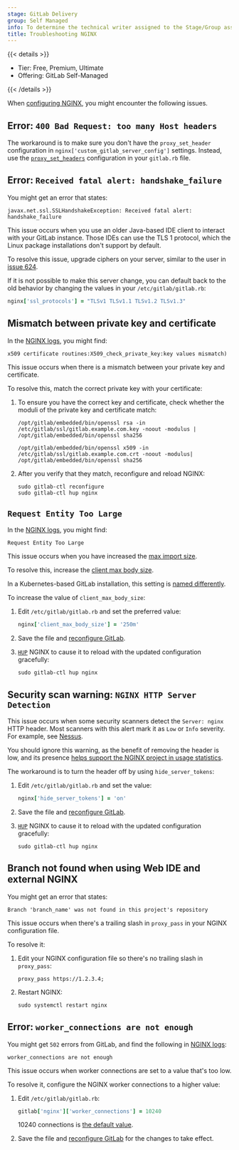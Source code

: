 ```yaml
---
stage: GitLab Delivery
group: Self Managed
info: To determine the technical writer assigned to the Stage/Group associated with this page, see https://handbook.gitlab.com/handbook/product/ux/technical-writing/#assignments
title: Troubleshooting NGINX
---
```


{{< details >}}

- Tier: Free, Premium, Ultimate
- Offering: GitLab Self-Managed

{{< /details >}}

When [configuring NGINX](nginx.md), you might encounter the following issues.

## Error: `400 Bad Request: too many Host headers`

The workaround is to make sure you don't have the `proxy_set_header` configuration in
`nginx['custom_gitlab_server_config']` settings.
Instead, use the
[`proxy_set_headers`](ssl/_index.md#configure-a-reverse-proxy-or-load-balancer-ssl-termination)
configuration in your `gitlab.rb` file.

## Error: `Received fatal alert: handshake_failure`

You might get an error that states:

```plaintext
javax.net.ssl.SSLHandshakeException: Received fatal alert: handshake_failure
```

This issue occurs when you use an older Java-based IDE client to interact with your GitLab instance.
Those IDEs can use the TLS 1 protocol, which the Linux package installations don't support by default.

To resolve this issue, upgrade ciphers on your server, similar to the user in
[issue 624](https://gitlab.com/gitlab-org/gitlab-foss/-/issues/624#note_299061).

If it is not possible to make this server change, you can default back to the old
behavior by changing the values in your `/etc/gitlab/gitlab.rb`:

```ruby
nginx['ssl_protocols'] = "TLSv1 TLSv1.1 TLSv1.2 TLSv1.3"
```

## Mismatch between private key and certificate

In the [NGINX logs](https://docs.gitlab.com/administration/logs/#nginx-logs), you might find:

```plaintext
x509 certificate routines:X509_check_private_key:key values mismatch)
```

This issue occurs when there is a mismatch between your private key and certificate.

To resolve this, match the correct private key with your certificate:

1. To ensure you have the correct key and certificate, check whether the moduli of the private key and
   certificate match:

   ```shell
   /opt/gitlab/embedded/bin/openssl rsa -in /etc/gitlab/ssl/gitlab.example.com.key -noout -modulus | /opt/gitlab/embedded/bin/openssl sha256

   /opt/gitlab/embedded/bin/openssl x509 -in /etc/gitlab/ssl/gitlab.example.com.crt -noout -modulus| /opt/gitlab/embedded/bin/openssl sha256
   ```

1. After you verify that they match, reconfigure and reload NGINX:

   ```shell
   sudo gitlab-ctl reconfigure
   sudo gitlab-ctl hup nginx
   ```

## `Request Entity Too Large`

In the [NGINX logs](https://docs.gitlab.com/administration/logs/#nginx-logs), you might find:

```plaintext
Request Entity Too Large
```

This issue occurs when you have increased the [max import size](https://docs.gitlab.com/administration/settings/import_and_export_settings/#max-import-size).

To resolve this, increase the
[client max body size](http://nginx.org/en/docs/http/ngx_http_core_module.html#client_max_body_size).

In a Kubernetes-based GitLab installation, this setting is
[named differently](https://docs.gitlab.com/charts/charts/gitlab/webservice/#proxybodysize).

To increase the value of `client_max_body_size`:

1. Edit `/etc/gitlab/gitlab.rb` and set the preferred value:

   ```ruby
   nginx['client_max_body_size'] = '250m'
   ```

1. Save the file and [reconfigure GitLab](https://docs.gitlab.com/administration/restart_gitlab/#reconfigure-a-linux-package-installation).
1. [`HUP`](https://nginx.org/en/docs/control.html) NGINX to cause it to reload with the updated
   configuration gracefully:

   ```shell
   sudo gitlab-ctl hup nginx
   ```

## Security scan warning: `NGINX HTTP Server Detection`

This issue occurs when some security scanners detect the `Server: nginx` HTTP header.
Most scanners with this alert mark it as `Low` or `Info` severity.
For example, see [Nessus](https://www.tenable.com/plugins/nessus/106375).

You should ignore this warning, as the benefit of removing the header is low, and its presence
[helps support the NGINX project in usage statistics](https://trac.nginx.org/nginx/ticket/1644).

The workaround is to turn the header off by using `hide_server_tokens`:

1. Edit `/etc/gitlab/gitlab.rb` and set the value:

   ```ruby
   nginx['hide_server_tokens'] = 'on'
   ```

1. Save the file and [reconfigure GitLab](https://docs.gitlab.com/administration/restart_gitlab/#reconfigure-a-linux-package-installation).
1. [`HUP`](https://nginx.org/en/docs/control.html) NGINX to cause it to reload with the updated
   configuration gracefully:

   ```shell
   sudo gitlab-ctl hup nginx
   ```

## Branch not found when using Web IDE and external NGINX

You might get an error that states:

```plaintext
Branch 'branch_name' was not found in this project's repository
```

This issue occurs when there's a trailing slash in `proxy_pass` in your NGINX configuration file.

To resolve it:

1. Edit your NGINX configuration file so there's no trailing slash in `proxy_pass`:

   ```plaintext
   proxy_pass https://1.2.3.4;
   ```

1. Restart NGINX:

   ```shell
   sudo systemctl restart nginx
   ```

## Error: `worker_connections are not enough`

You might get `502` errors from GitLab, and find the following in
[NGINX logs](https://docs.gitlab.com/administration/logs/#nginx-logs):

```plaintext
worker_connections are not enough
```

This issue occurs when worker connections are set to a value that's too low.

To resolve it, configure the NGINX worker connections to a higher value:

1. Edit `/etc/gitlab/gitlab.rb`:

   ```ruby
   gitlab['nginx']['worker_connections'] = 10240
   ```

   10240 connections is
   [the default value](https://gitlab.com/gitlab-org/omnibus-gitlab/-/blob/374b34e2bdc4bccb73665e0dc856ae32d6082d77/files/gitlab-cookbooks/gitlab/attributes/default.rb#L883).

1. Save the file and [reconfigure GitLab](https://docs.gitlab.com/administration/restart_gitlab/#reconfigure-a-linux-package-installation)
   for the changes to take effect.
